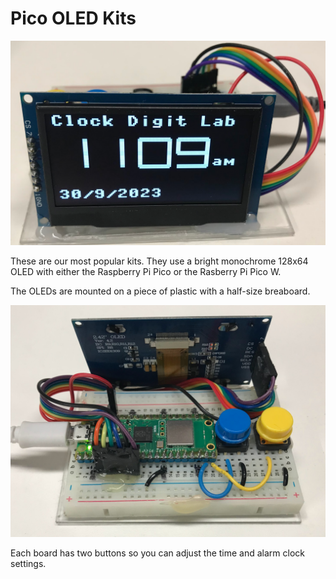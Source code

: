 # Pico OLED Kits

![Clock Digit Lab](../../img/clock-digit-lab.png)

These are our most popular kits.  They use
a bright monochrome 128x64 OLED with either the Raspberry Pi Pico
or the Rasberry Pi Pico W.

The OLEDs are mounted on a piece of plastic with a half-size breaboard.

![](../../img/pico-on-breadboard.jpg)

Each board has two buttons so you can adjust the time and alarm clock settings.
